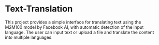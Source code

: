 # Text-Translation
This project provides a simple interface for translating text using the M2M100 model by Facebook AI, with automatic detection of the input language. The user can input text or upload a file and translate the content into multiple  languages.
